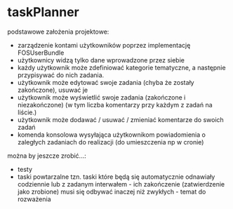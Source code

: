 taskPlanner
===========

podstawowe założenia projektowe:
- zarządzenie kontami użytkowników poprzez implementację FOSUserBundle
- użytkownicy widzą tylko dane wprowadzone przez siebie
- każdy użytkownik może zdefiniować kategorie tematyczne, a następnie przypisywać do nich zadania.
- użytkownik może edytować swoje zadania (chyba że zostały zakończone), usuwać je
- użytkownik może wyświetlić swoje zadania (zakończone i niezakończone) (w tym liczba komentarzy przy każdym z zadań
                                                                   na liście.)
- użytkownik może dodawać / usuwać / zmieniać komentarze do swoich zadań
- komenda konsolowa wysyłająca użytkownikom powiadomienia o zaległych zadaniach do realizacji (do umieszczenia np w cronie)

można by jeszcze zrobić...:
- testy
- taski powtarzalne tzn. taski które będą się automatycznie odnawiały codziennie lub z zadanym interwałem - ich zakończenie (zatwierdzenie jako zrobione) musi się odbywać inaczej niż zwykłych - temat do rozważenia
